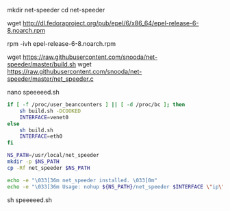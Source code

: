 mkdir net-speeder
cd net-speeder

wget http://dl.fedoraproject.org/pub/epel/6/x86_64/epel-release-6-8.noarch.rpm

rpm -ivh epel-release-6-8.noarch.rpm

wget https://raw.githubusercontent.com/snooda/net-speeder/master/build.sh
wget https://raw.githubusercontent.com/snooda/net-speeder/master/net_speeder.c


nano speeeeed.sh
``` sh
if [ -f /proc/user_beancounters ] || [ -d /proc/bc ]; then
    sh build.sh -DCOOKED
    INTERFACE=venet0
else
    sh build.sh
    INTERFACE=eth0
fi

NS_PATH=/usr/local/net_speeder
mkdir -p $NS_PATH
cp -Rf net_speeder $NS_PATH

echo -e "\033[36m net_speeder installed. \033[0m"
echo -e "\033[36m Usage: nohup ${NS_PATH}/net_speeder $INTERFACE \"ip\" >/dev/null 2>&1 & \033[0m"
```
sh speeeeed.sh
